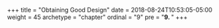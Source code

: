 +++
title = "Obtaining Good Design"
date = 2018-08-24T10:53:05-05:00
weight = 45
archetype = "chapter"
ordinal = "9"
pre = "<b>9. </b>"
+++


